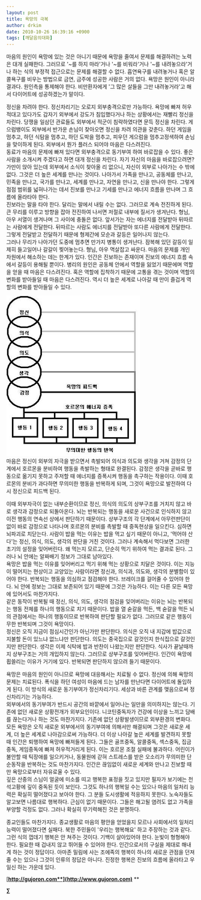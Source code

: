```yaml
---
layout: post
title: 욕망의 극복
author: drkim
date: 2010-10-26 16:39:16 +0900
tags: [깨달음의대화]
---
```

마음의 원인이 욕망에 있는 것은 아니기 때문에 욕망을 줄여서 문제를 해결하려는 노력은 대개 실패한다. 그러므로 '~를 하지 마라'거나 '~를 비워라'거나 '~를 내려놓으라'거나 하는 식의 부정적 접근으로는 문제를 해결할 수 없다. 흡연욕구를 내려놓거나 혹은 알콜욕구를 비우는 방법으로 금연, 금주에 성공한 사람은 거의 없다. 욕망은 원인이 아니라 결과다. 원인측을 통제해야 한다. 비만환자에게 '그 많은 살들을 그만 내려놓거라'고 해서 다이어트에 성공하겠는가 말이다. 

  
 정신을 차려야 한다. 정신차리기는 오로지 외부충격으로만 가능하다. 욕망에 빠져 허우적대고 있다가도 갑자기 외부에서 강도가 침입했다거나 하는 상황에서는 재빨리 정신을 차린다. 당쟁을 일삼던 관료들도 외부에서 적군이 침략하였다면 문득 정신을 차린다. 게으럼뱅이도 외부에서 반가운 손님이 찾아오면 정신을 차려 의관을 갖춘다. 하던 게임을 멈추고, 하던 식탐을 멈추고, 하던 도박을 멈추고, 피우던 게으럼을 멈추고정색하여 손님을 맞이하게 된다. 외부에서 뭔가 플러스 되어야 마음은 다스려진다.   
 동료가 마음의 문제에 빠져 있다면 외부충격으로 동기부여 하여 바로잡을 수 있다. 좋은 사람을 소개시켜 주겠다고 하면 대개 정신을 차린다. 자기 자신의 마음을 바로잡으려면? 가만이 앉아 있는데 외부에서 소식이 찾아올 리 없으니, 자신이 외부로 나아가는 수 밖에 없다. 그것은 더 높은 세계를 만나는 것이다. 나아가서 가족을 만나고, 공동체를 만나고, 민족을 만나고, 국가를 만나고, 세계를 만나고, 자연을 만나고, 신을 만나야 한다. 그렇게 점점 범위를 넓혀나가는 데서 진보를 만나고 기세를 만나고 에너지 흐름을 만나며 그 흐름에 올라타야 한다.   
 진보라는 말을 타야 한다. 달리는 말에서 내릴 수는 없다. 그러므로 계속 전진하게 된다. 큰 무리를 이루고 방향을 잡아 전진하여 나서면 저절로 내부에 질서가 생겨난다. 형님, 아우 서열이 생겨나며 그 사이에 충돌은 없다. 앞서가는 자는 에너지를 전달받아 뒤따르는 사람에게 전달한다. 뒤따르는 사람도 에너지를 전달받아 또다른 사람에게 전달한다. 그렇게 전달받고 전달하기 때문에 형제간에 모순과 갈등은 일어나지 않는다.   
 그러나 무리가 나아가던 도중에 멈추면 만가지 병통이 생겨난다. 잠복해 있던 갈등이 일제히 들고일어나 갈갈이 찢어놓는다. 형님, 아우 멱살잡고 싸운다. 마음의 문제를 개인 차원에서 해소하는 데는 한계가 있다. 인간은 진보하는 존재이며 진보의 에너지 흐름 속에서 갈등이 용해될 뿐이다. 병리의 원인은 공동체 안에서 역할을 잃었기 때문에며 역할을 얻을 때 마음은 다스려진다. 혹은 역할에 집착하기 때문에 고통을 겪는 것이며 역할의 변화를 받아들일 때 마음은 다스려진다. 역시 더 높은 세계로 나아갈 때 만이 즐겁게 역할의 변화를 받아들일 수 있다.   
  
![](/files/attach/images/198/896/123/15.JPG)    
마음은 정신이 외부의 자극을 받으면서 촉발되어 의식과 의도와 생각을 거쳐 감정의 단계에서 호르몬을 분비하여 행동을 촉발하는 형태로 완결된다. 감정은 생각을 곧바로 행동으로 옮기지 못하고 주저할 때 에너지를 증폭시켜 행동을 촉구하는 작용이다. 이때 호르몬의 분비가 과다하면 무의미한 행동을 반복하게 되며, 그것이 욕망으로 발전하여 다시 정신으로 피드백 된다.  
   
이때 외부자극이 없는 내부순환이므로 정신, 의식의 의도의 상부구조를 거치지 않고 바로 생각과 감정으로 되돌아온다. 뇌는 반복되는 행동을 새로운 사건으로 인식하지 않고 이전 행동의 연속선 상에서 판단하기 때문이다. 상부구조의 각 단계에서 아무런판단이 없이 바로 감정으로 나타나며 호르몬의 분비를 촉발할 때 중독현상을 일으킨다. 심하면 뇌파괴로 치닫는다.   사람이 밥을 먹는 이유는 밥을 먹고 싶기 때문이 아니고, '먹어야 산다'는 정신, 의식, 의도, 생각의 판단을 거친 것이다. 그러나 계속해서 먹다보면 그러한 초기의 설정을 잊어버린다. 왜 먹는지 모르고, 단순히 먹기 위하여 먹는 결과로 된다. 그러나 뇌 안에는 알짜배기 정보가 그대로 남아있다.    
 욕망은 밥을 먹는 이유를 잊어버리고 먹기 위해 먹는 상황으로 치달은 것이다. 이는 지능이 떨어지는 현상이고 교양있는 사람이라면 정신과, 의식과, 의도와, 생각의 분별함이 있어야 한다. 반복되는 행동을 의심하고 점검해야 한다. 브레이크를 걸어줄 수 있어야 한다. 뇌 안에 정보는 그대로 보존되어 있기 때문에 그것은 가능하다. 이는 다른 모든 욕망에 있어서도 마찬가지다.   
 같은 동작이 반복될 때 정신, 의식, 의도, 생각의 점검을 잊어버리는 이유는 뇌는 반복되는 행동 전체를 하나의 행동으로 치기 때문이다. 밥을 열 숟갈을 먹든, 백 숟갈을 먹든 뇌의 관점에서는 하나의 행동이므로 반복하여 판단할 필요가 없다. 그러므로 같은 행동이 무한 반복되며 그것이 욕망이다.    
정신은 오직 지금이 점심시간인가 아닌가만 판단한다. 의식은 오직 내 지갑에 밥값으로 지불할 돈이 있느냐 없느냐만 판단한다. 의도는 중국집으로 갈것인지 한식집으로 갈것인지만 판단한다. 생각은 이제 식탁에 밥과 반찬이 나왔는지만 판단한다. 식사가 끝날때까지 상부구조는 거의 개입하지 않는다. 그러므로 상부구조를 잊어버린다. 인간이 욕망에 휩쓸리는 이유가 거기에 있다. 반복되면 판단하지 않으려 들기 때문이다.  
  
 욕망은 마음의 원인이 아니므로 욕망에 대응해서는 치료될 수 없다. 정신에 의해 욕망의 문제는 치료된다. 폭식을 하던 여성이 마음에 드는 남자를 만난다면 다이어트에 돌입하게 된다. 이 방식의 새로운 동기부여가 정신차리기다. 세상과 바른 관계를 맺음으로써 정신차리기는 가능하다.    
 외부에서의 동기부여가 반드시 공간의 바깥에서 일어나는 일만을 의미하지는 않는다. 기존에 없던 새로운 상황전개가 외부요인이다. 니코틴중독자가 건강에 이상을 느끼고 담배를 끊는다거나 하는 것도 마찬가지다. 기존에 없던 상황발생이므로 외부환경의 변화다.    
 모든 욕망은 오직 새로운 외부에서의 동기부여에 의해서만 해결되며 그것은 새로운 세계, 더 높은 세계로 나아감으로써 가능하다. 더 이상 나아갈 높은 세계를 발견하지 못할 때 인간은 퇴행하여 욕망에 빠져들게 된다. 그들은 골프중독, 알콜중독, 섹스중독, 집금중독, 게임중독에 빠져 허우적거리게 된다. 이는 호르몬 조절 실패에 불과하다. 어린이가 불안할 때 틱장애를 일으키거나, 동물원에 갇혀 스트레스를 받은 오소리가 무의미한 단순동작을 반복하는 것도 마찬가지다. 인간은 끊임없이 새로운 세계와 만나고 진보할 때만 욕망으로부터 자유로울 수 있다.   
 깊은 산중의 스님이 얼굴에 미소를 띠고 행복한 표정을 짓고 있지만 필자가 보기에는 천석고황에 깊이 중독된 듯이 보인다. 그것도 하나의 행복일 수는 있으나 마음의 일처리 능력은 확실히 떨어졌다고 보아야 한다. 그 분들 도시생활에 적응하지 못한다. 노숙자들도 알고보면 나름대로 행복하다. 근심이 없기 때문이다. 그들은 해고될 염려도 없고 가족을 부양할 걱정도 없다. 그러나 확실히 무기력해진 것은 분명하다.   
   
종교인들도 마찬가지다. 종교생활로 마음의 평안을 얻었을지 모르나 사회에서의 일처리능력이 떨어졌다면 실패다. 북한 주민들이 '우리는 행복해요' 하고 주장하는 것과 같다. 그런 식의 껍데기 행복은 안 쳐주는 것이다. 기백이 살아있어야 한다. 눈빛이 형형해야 한다. 필요한 때 겁내지 않고 뛰어들 수 있어야 한다. 인간으로서의 구실을 제대로 해내게 하는 것이 정답이다. 아마존 밀림에 사는 조에족의 행복이 하나의 새로운 관점을 던져줄 수는 있으나 그것이 인류의 정답은 아니다. 진정한 행복은 진보의 흐름에 올라타고 우일신 하는 가운데 있다.    
 





[**http://gujoron.com**](http://www.gujoron.com)** 
**

**∑**